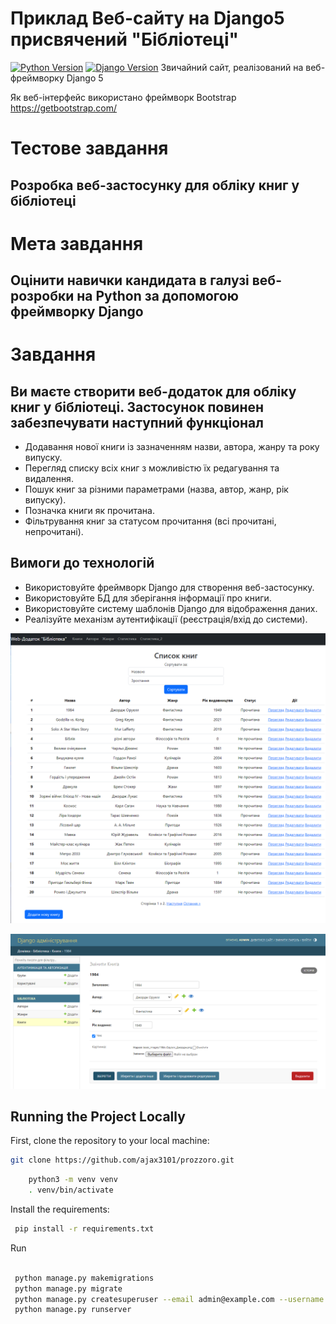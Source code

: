 # Приклад Веб-сайту на Django5 присвячений "Бібліотеці"

[![Python Version](https://img.shields.io/badge/python-3.11-brightgreen.svg)](https://python.org)
[![Django Version](https://img.shields.io/badge/django-5.0-brightgreen.svg)](https://djangoproject.com)
Звичайний сайт, реалізований на веб-фреймворку Django 5

Як веб-інтерфейс використано фреймворк Bootstrap <https://getbootstrap.com/>

# Тестове завдання

## Розробка веб-застосунку для обліку книг у бібліотеці

# Мета завдання

## Оцінити навички кандидата в галузі веб-розробки на Python за допомогою фреймворку Django

# Завдання

## Ви маєте створити веб-додаток для обліку книг у бібліотеці. Застосунок повинен забезпечувати наступний функціонал

- Додавання нової книги із зазначенням назви, автора, жанру та року випуску.
- Перегляд списку всіх книг з можливістю їх редагування та видалення.
- Пошук книг за різними параметрами (назва, автор, жанр, рік випуску).
- Позначка книги як прочитана.
- Фільтрування книг за статусом прочитання (всі прочитані, непрочитані).

## Вимоги до технологій

- Використовуйте фреймворк Django для створення веб-застосунку.
- Використовуйте БД для зберігання інформації про книги.
- Використовуйте систему шаблонів Django для відображення даних.
- Реалізуйте механізм аутентифікації (реєстрація/вхід до системи).

![Library на Django](/library_img.png)

![Admin на Django](/library_img2.png)

## Running the Project Locally

First, clone the repository to your local machine:

```bash
git clone https://github.com/ajax3101/prozzoro.git
```

```bash
    python3 -m venv venv
    . venv/bin/activate
 ```

Install the requirements:

```bash
 pip install -r requirements.txt
```

Run

```bash

 python manage.py makemigrations 
 python manage.py migrate
 python manage.py createsuperuser --email admin@example.com --username admin
 python manage.py runserver 
```
